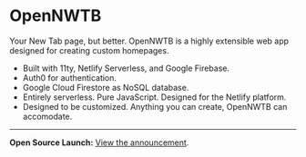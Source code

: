 # OpenNWTB
Your New Tab page, but better. OpenNWTB is a highly extensible web app designed for creating custom homepages.
* Built with 11ty, Netlify Serverless, and Google Firebase.
* Auth0 for authentication.
* Google Cloud Firestore as NoSQL database.
* Entirely serverless. Pure JavaScript. Designed for the Netlify platform.
* Designed to be customized. Anything you can create, OpenNWTB can accomodate.
   
---
   
**Open Source Launch:** [View the announcement](https://github.com/orgs/OpenNWTB/discussions/1).
